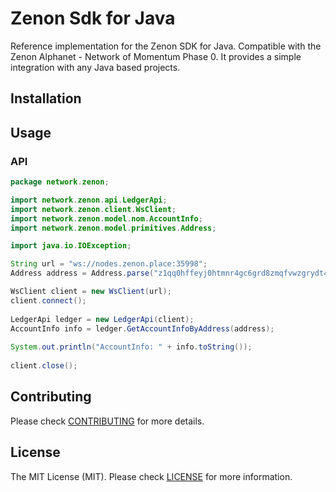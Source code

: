 # Zenon Sdk for Java

Reference implementation for the Zenon SDK for Java. Compatible with the Zenon Alphanet - Network of Momentum Phase 0. 
It provides a simple integration with any Java based projects.

## Installation

## Usage

### API

```java
package network.zenon;

import network.zenon.api.LedgerApi;
import network.zenon.client.WsClient;
import network.zenon.model.nom.AccountInfo;
import network.zenon.model.primitives.Address;

import java.io.IOException;

String url = "ws://nodes.zenon.place:35998";
Address address = Address.parse("z1qq0hffeyj0htmnr4gc6grd8zmqfvwzgrydt402");

WsClient client = new WsClient(url);
client.connect();
			
LedgerApi ledger = new LedgerApi(client);
AccountInfo info = ledger.GetAccountInfoByAddress(address);
			
System.out.println("AccountInfo: " + info.toString());
			
client.close();
```

## Contributing

Please check [CONTRIBUTING](./CONTRIBUTING.md) for more details.

## License

The MIT License (MIT). Please check [LICENSE](./LICENSE) for more information.
